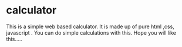 # calculator
This is a simple web based calculator.
It is made up of pure html ,css, javascript .
You can do simple calculations with this. 
Hope you will like this.....
